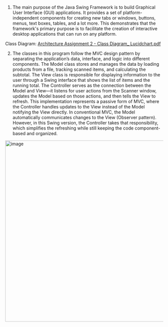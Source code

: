 
1. The main purpose of the Java Swing Framework is to build Graphical User Interface (GUI) applications. It provides a set of platform-independent components for creating new tabs or windows, buttons, menus, text boxes, tables, and a lot more. This demonstrates that the framework's primary purpose is to facilitate the creation of interactive desktop applications that can run on any platform.

Class Diagram:
[Architecture Assignment 2 - Class Diagram_ Lucidchart.pdf](https://github.com/user-attachments/files/22757101/Architecture.Assignment.2.-.Class.Diagram_.Lucidchart.pdf)


2. The classes in this program follow the MVC design pattern by separating the application’s data, interface, and logic into different components. The Model class stores and manages the data by loading products from a file, tracking scanned items, and calculating the subtotal. The View class is responsible for displaying information to the user through a Swing interface that shows the list of items and the running total. The Controller serves as the connection between the Model and View—it listens for user actions from the Scanner window, updates the Model based on those actions, and then tells the View to refresh. This implementation represents a passive form of MVC, where the Controller handles updates to the View instead of the Model notifying the View directly. In conventional MVC, the Model automatically communicates changes to the View (Observer pattern). However, in this Swing version, the Controller takes that responsibility, which simplifies the refreshing while still keeping the code component-based and organized.



<img width="791" height="577" alt="image" src="https://github.com/user-attachments/assets/7da510a6-5c3f-4175-80db-0e822e719d38" />
